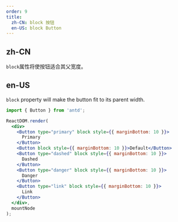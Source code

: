 ```yaml
---
order: 9
title:
  zh-CN: block 按钮
  en-US: block Button
---
```


## zh-CN

`block`属性将使按钮适合其父宽度。

## en-US

`block` property will make the button fit to its parent width.

```jsx
import { Button } from 'antd';

ReactDOM.render(
  <div>
    <Button type="primary" block style={{ marginBottom: 10 }}>
      Primary
    </Button>
    <Button block style={{ marginBottom: 10 }}>Default</Button>
    <Button type="dashed" block style={{ marginBottom: 10 }}>
      Dashed
    </Button>
    <Button type="danger" block style={{ marginBottom: 10 }}>
      Danger
    </Button>
    <Button type="link" block style={{ marginBottom: 10 }}>
      Link
    </Button>
  </div>,
  mountNode
);
```

